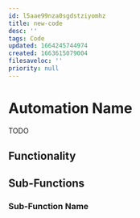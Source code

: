 ```yaml
---
id: l5aae99nza0sgdstziyomhz
title: new-code
desc: ''
tags: Code
updated: 1664245744974
created: 1663615079004
filesaveloc: ''
priority: null
---
```


# Automation Name
TODO 

## Functionality


## Sub-Functions
<!-- Overview of any function interplay or broad overviews -->

### Sub-Function Name
<!-- Subfunction description goes here -->


